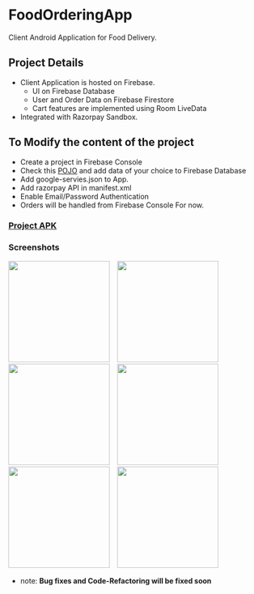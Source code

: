 # FoodOrderingApp
Client Android Application for Food Delivery.

<!-- Project Detais -->
## Project Details
- Client Application is hosted on Firebase.
  - UI on Firebase Database
  - User and Order Data on Firebase Firestore
  - Cart features are implemented using Room LiveData
- Integrated with Razorpay Sandbox.
  
<!-- Modify -->
## To Modify the content of the project
- Create a project in Firebase Console
- Check this [POJO](https://github.com/yash-k9/FoodDeliveryApp/blob/main/app/src/main/java/com/devx/fooddelivery/Model/FoodItem.java) and add data of your choice to Firebase Database
- Add google-servies.json to App.
- Add razorpay API in manifest.xml
- Enable Email/Password Authentication
- Orders will be handled from Firebase Console For now.
  
 ### [Project APK](https://github.com/yash-k9/FoodDeliveryApp/blob/main/app/release/app-release.apk)
 
 <!-- Screenshots -->
### Screenshots
<img src="https://github.com/yash-k9/FoodDeliveryApp/blob/main/Screenshots/Login.jpg" width="200"> &ensp;
<img src="https://github.com/yash-k9/FoodDeliveryApp/blob/main/Screenshots/Signup.jpg" width="200"> &ensp;
<img src="https://github.com/yash-k9/FoodDeliveryApp/blob/main/Screenshots/Order.jpg" width="200"> &ensp;
<img src="https://github.com/yash-k9/FoodDeliveryApp/blob/main/Screenshots/Cart.jpg" width="200"> &ensp;
<img src="https://github.com/yash-k9/FoodDeliveryApp/blob/main/Screenshots/OrderHistory.jpg" width="200"> &ensp;
<img src="https://github.com/yash-k9/FoodDeliveryApp/blob/main/Screenshots/Notification.jpg" width="200"> &ensp;

* note: __Bug fixes and Code-Refactoring will be fixed soon__

